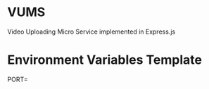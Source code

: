 # VUMS
Video Uploading Micro Service implemented in Express.js

# Environment Variables Template
PORT=